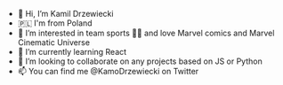 - 👋 Hi, I’m Kamil Drzewiecki
- 🇵🇱 I'm from Poland
- 👀 I’m interested in team sports 🏀🏐 and love Marvel comics and Marvel Cinematic Universe
- 🌱 I’m currently learning React 
- 💞️ I’m looking to collaborate on any projects based on JS or Python
- 📫 You can find me @KamoDrzewiecki on Twitter

<!---
drzewkoKamil/drzewkoKamil is a ✨ special ✨ repository because its `README.md` (this file) appears on your GitHub profile.
You can click the Preview link to take a look at your changes.
--->
